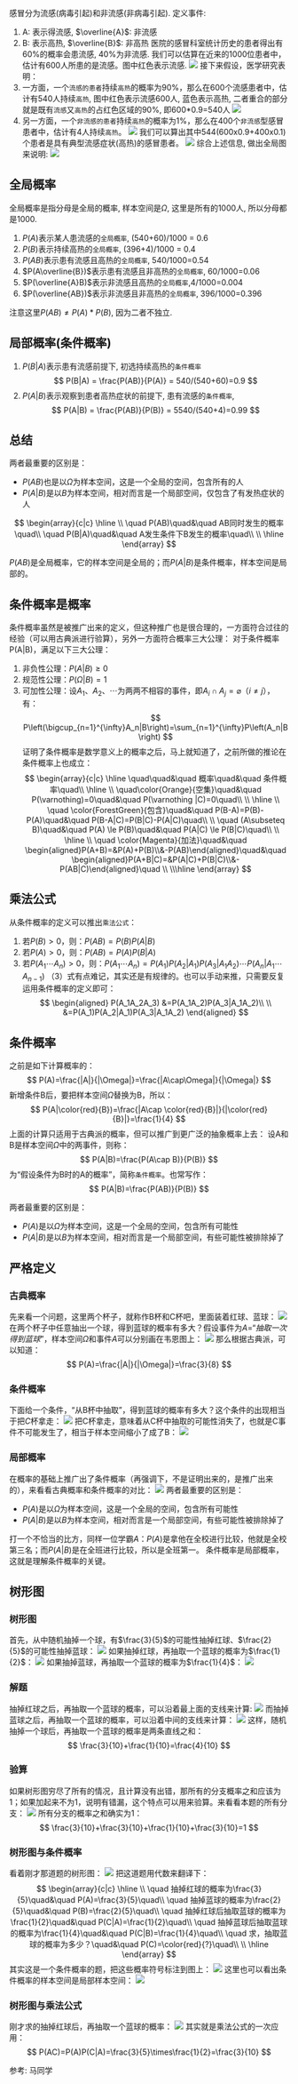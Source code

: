 感冒分为流感(病毒引起)和非流感(非病毒引起). 
定义事件:
1. A: 表示得流感, $\overline{A}$: 非流感
2. B: 表示高热, $\overline{B}$: 非高热
医院的感冒科室统计历史的患者得出有60%的概率会患流感, 40%为非流感. 我们可以估算在近来的1000位患者中，估计有600人所患的是流感。图中红色表示流感.
![](./probability_条件概率/100.png)
接下来假设，医学研究表明：
1. 一方面，一个`流感的患者`持续`高热`的概率为90%，那么在600个流感患者中，估计有540人持续`高热`, 图中红色表示流感600人, 蓝色表示高热, 二者重合的部分就是既有`流感`又`高热`的占红色区域的90%, 即600*0.9=540人
![](./probability_条件概率/200.png)
2. 另一方面，一个`非流感的患者`持续`高热`的概率为1%，那么在400个`非流感`型感冒患者中，估计有4人持续`高热`。
![](./probability_条件概率/300.png)
我们可以算出其中544(600x0.9+400x0.1)个患者是具有典型流感症状(高热)的感冒患者。
![](./probability_条件概率/400.png)
综合上述信息, 做出全局图来说明:
![](./probability_条件概率/600.png)

## 全局概率
全局概率是指分母是全局的概率, 样本空间是$\Omega$, 这里是所有的1000人, 所以分母都是1000.
1. $P(A)$表示某人患流感的`全局概率`, (540+60)/1000 = 0.6
2. $P(B)$表示持续高热的`全局概率`, (396+4)/1000 = 0.4
3. $P(AB)$表示患有流感且高热的`全局概率`, 540/1000=0.54
8. $P(A\overline{B})$表示患有流感且非高热的`全局概率`, 60/1000=0.06
9. $P(\overline{A}B)$表示非流感且高热的`全局概率`,4/1000=0.004
10. $P(\overline{AB})$表示非流感且非高热的`全局概率`, 396/1000=0.396

注意这里$P(AB) \neq P(A)*P(B)$, 因为二者不独立.
## 局部概率(条件概率)
1. $P(B|A)$表示患有流感前提下, 初选持续高热的`条件概率`
$$
P(B|A) = \frac{P(AB)}{P(A)} = 540/(540+60)=0.9
$$
1. $P(A|B)$表示观察到患者高热症状的前提下, 患有流感的`条件概率`, 
$$
P(A|B) = \frac{P(AB)}{P(B)} = 5540/(540+4)=0.99
$$


## 总结
两者最重要的区别是：
- $P(AB)$也是以$\Omega$为样本空间，这是一个全局的空间，包含所有的人
- $P(A|B)$是以$B$为样本空间，相对而言是一个局部空间，仅包含了有发热症状的人

$$
\begin{array}{c|c}
    \hline
    \\
    \quad P(AB)\quad&\quad AB同时发生的概率\quad\\
    \quad P(B|A)\quad&\quad A发生条件下B发生的概率\quad\\
    \\
    \hline
\end{array}
$$

$P(AB)$是全局概率，它的样本空间是全局的；而$P(A|B)$是条件概率，样本空间是局部的。

## 条件概率是概率
条件概率虽然是被推广出来的定义，但这种推广也是很合理的，一方面符合过往的经验（可以用古典派进行验算），另外一方面符合概率三大公理：
对于条件概率P(A|B)，满足以下三大公理：
1. 非负性公理：$P(A|B)\ge 0$
2. 规范性公理：$P(\Omega|B) = 1$
3. 可加性公理：设$A_1、A_2、\cdots$为两两不相容的事件，即$A_i\cap A_j=\varnothing（i\ne j）$，有：
$$
P\left(\bigcup_{n=1}^{\infty}A_n|B\right)=\sum_{n=1}^{\infty}P\left(A_n|B\right)
$$
证明了条件概率是数学意义上的概率之后，马上就知道了，之前所做的推论在条件概率上也成立：
$$
\begin{array}{c|c}
    \hline
    \quad\quad&\quad 概率\quad&\quad 条件概率\quad\\
    \hline
    \\
    \quad\color{Orange}{空集}\quad&\quad P(\varnothing)=0\quad&\quad P(\varnothing |C)=0\quad\\
    \\
    \hline
    \\
    \quad \color{ForestGreen}{包含}\quad&\quad P(B-A)=P(B)-P(A)\quad&\quad P(B-A|C)=P(B|C)-P(A|C)\quad\\
    \\
    \quad (A\subseteq B)\quad&\quad P(A) \le P(B)\quad&\quad P(A|C) \le P(B|C)\quad\\
    \\
    \hline
    \\
    \quad \color{Magenta}{加法}\quad&\quad \begin{aligned}P(A+B)=&P(A)+P(B)\\&-P(AB)\end{aligned}\quad&\quad \begin{aligned}P(A+B|C)=&P(A|C)+P(B|C)\\&-P(AB|C)\end{aligned}\quad
    \\
    \\\hline
\end{array}
$$

## 乘法公式
从条件概率的定义可以推出`乘法公式`：
1. 若$P(B) > 0$，则：$P(AB)=P(B)P(A|B)$
2. 若$P(A) > 0$，则：$P(AB)=P(A)P(B|A)$
3. 若$P(A_1\cdots A_n) > 0$，则：$P(A_1\cdots A_n)=P(A_1)P(A_2|A_1)P(A_3|A_1A_2)\cdots P(A_n|A_1\cdots A_{n-1})$
（3）式有点难记，其实还是有规律的。也可以手动来推，只需要反复运用条件概率的定义即可：
$$
\begin{aligned}
    P(A_1A_2A_3)
        &=P(A_1A_2)P(A_3|A_1A_2)\\
        \\
        &=P(A_1)P(A_2|A_1)P(A_3|A_1A_2)
\end{aligned}
$$








## 条件概率
之前是如下计算概率的：
$$
P(A)=\frac{|A|}{|\Omega|}=\frac{|A\cap\Omega|}{|\Omega|}
$$
新增条件B后，要把样本空间$\Omega$替换为B，所以：
$$
P(A|\color{red}{B})=\frac{|A\cap \color{red}{B}|}{|\color{red}{B}|}=\frac{1}{4}
$$
上面的计算只适用于古典派的概率，但可以推广到更广泛的抽象概率上去：
设A和B是样本空间$\Omega$中的两事件，则称：
$$
P(A|B)=\frac{P(A\cap B)}{P(B)}
$$
为“假设条件为B时的A的概率”，简称`条件概率`。也常写作：
$$
P(A|B)=\frac{P(AB)}{P(B)}
$$


两者最重要的区别是：
- $P(A)$是以$\Omega$为样本空间，这是一个全局的空间，包含所有可能性
- $P(A|B)$是以$B$为样本空间，相对而言是一个局部空间，有些可能性被排除掉了






## 严格定义
### 古典概率
先来看一个问题，这里两个杯子，就称作B杯和C杯吧，里面装着红球、蓝球：
![](./probability_条件概率/21.png)
在两个杯子中任意抽出一个球，得到蓝球的概率有多大？假设事件为$A=“抽取一次得到蓝球”$，样本空间$\Omega$和事件$A$可以分别画在韦恩图上：
![](./probability_条件概率/22.png)
那么根据古典派，可以知道：
$$
P(A)=\frac{|A|}{|\Omega|}=\frac{3}{8}
$$
### 条件概率
下面给一个条件，“从B杯中抽取”，得到蓝球的概率有多大？这个条件的出现相当于把$C$杯拿走：
![](./probability_条件概率/23.png)
把C杯拿走，意味着从C杯中抽取的可能性消失了，也就是C事件不可能发生了，相当于样本空间缩小了成了B：
![](./probability_条件概率/24.png)

### 局部概率
在概率的基础上推广出了条件概率（再强调下，不是证明出来的，是推广出来的），来看看古典概率和条件概率的对比：
![](./probability_条件概率/25.png)
两者最重要的区别是：
- $P(A)$是以$\Omega$为样本空间，这是一个全局的空间，包含所有可能性
- $P(A|B)$是以$B$为样本空间，相对而言是一个局部空间，有些可能性被排除掉了

打一个不恰当的比方，同样一位学霸$A$：$P(A)$是拿他在全校进行比较，他就是全校第三名；而$P(A|B)$是在全班进行比较，所以是全班第一。
条件概率是局部概率，这就是理解条件概率的关键。



## 树形图
### 树形图
首先，从中随机抽掉一个球，有$\frac{3}{5}$的可能性抽掉红球、$\frac{2}{5}$的可能性抽掉蓝球：
![](./probability_条件概率/27.png)
如果抽掉红球，再抽取一个蓝球的概率为$\frac{1}{2}$：
![](./probability_条件概率/28.png)
如果抽掉蓝球，再抽取一个蓝球的概率为$\frac{1}{4}$：
![](./probability_条件概率/29.png)
### 解题
抽掉红球之后，再抽取一个蓝球的概率，可以沿着最上面的支线来计算:
![](./probability_条件概率/30.png)
而抽掉蓝球之后，再抽取一个蓝球的概率，可以沿着中间的支线来计算：
![](./probability_条件概率/31.png)
这样，随机抽掉一个球后，再抽取一个蓝球的概率是两条直线之和：
$$
\frac{3}{10}+\frac{1}{10}=\frac{4}{10}
$$
### 验算
如果树形图穷尽了所有的情况，且计算没有出错，那所有的分支概率之和应该为1；如果加起来不为1，说明有错漏，这个特点可以用来验算。来看看本题的所有分支：
![](./probability_条件概率/32.png)
所有分支的概率之和确实为1：
$$
\frac{3}{10}+\frac{3}{10}+\frac{1}{10}+\frac{3}{10}=1
$$


### 树形图与条件概率
看着刚才那道题的树形图：
![](./probability_条件概率/33.png)
把这道题用代数来翻译下：
$$
\begin{array}{c|c}
    \hline
    \\
    \quad 抽掉红球的概率为\frac{3}{5}\quad&\quad P(A)=\frac{3}{5}\quad\\
    \quad 抽掉蓝球的概率为\frac{2}{5}\quad&\quad P(B)=\frac{2}{5}\quad\\
    \quad 抽掉红球后抽取蓝球的概率为\frac{1}{2}\quad&\quad P(C|A)=\frac{1}{2}\quad\\
    \quad 抽掉蓝球后抽取蓝球的概率为\frac{1}{4}\quad&\quad P(C|B)=\frac{1}{4}\quad\\
    \quad 求，抽取蓝球的概率为多少？\quad&\quad P(C)=\color{red}{?}\quad\\
    \\
    \hline
\end{array}
$$
其实这是一个条件概率的题，把这些概率符号标注到图上：
![](./probability_条件概率/35.png)
这里也可以看出条件概率的样本空间是局部样本空间：
![](./probability_条件概率/36.png)

### 树形图与乘法公式
刚才求的抽掉红球后，再抽取一个蓝球的概率：
![](./probability_条件概率/37.png)
其实就是乘法公式的一次应用：
$$
P(AC)=P(A)P(C|A)=\frac{3}{5}\times\frac{1}{2}=\frac{3}{10}
$$




参考:
马同学


